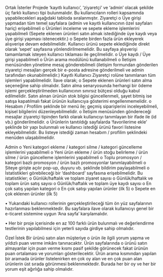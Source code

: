 Ortak İsterler
Projede ‘kayıtlı kullanıcı’, ‘ziyaretçi’ ve ‘admin’ olacak şekilde üç farklı kullanıcı tipi bulunmalıdır. Bu kullanıcıların rolleri kapsamında yapabilecekleri aşağıdaki tabloda sıralanmıştır.
Ziyaretçi
o	Üye girişi yapmadan tüm temel sayfalara (admin ve kayıtlı kullanıcının özel sayfaları hariç) erişebilmeli
o	Ürünleri inceleme ve sepete ekleme işlemlerini yapabilmeli (Sepete eklenen ürünleri satın almak istediğinde üye kaydı veya üye girişi yapması istenecektir.)
o	Sepete birden fazla ürün ekleyerek alışverişe devam edebilmelidir. Kullanıcı ürünü sepete eklediğinde direkt olarak ‘sepet’ sayfasına yönlendirilmemelidir. Bu sayfaya alışverişi tamamlamak isteyen kullanıcı tıklaması ile geçilmelidir.
o	Üye kaydı / Üye girişi yapabilmeli
o	Ürün arama modülünü kullanabilmeli
o	İletişim menüsünden yönetime mesaj gönderebilmeli (iletişim formundan gönderilen ziyaretçi mesajları gerçek bir e-posta adresine gönderilmeli ve admin tarafından okunabilmelidir.)
Kayıtlı Kullanıcı
Ziyaretçi rolüne tanımlanan tüm işlemleri yapabilmelidir. İlave olarak;
o	Sepete eklenen ürünleri satın alma seçeneğine sahip olmalıdır. Satın alma senaryosunda herhangi bir ödeme işlemi gerçekleştirilmeden kullanıcının sınırsız bütçesi olduğu kabul edilmelidir. Satın alınan ürünün stok bilgisi güncellenmeli, şayet bitmiş ise satışa kapatılmalı fakat ürünün kullanıcıya gösterimi engellenmemelidir.
o	Hesabım / Profilim şeklinde bir menü ile; geçmiş siparişlerini inceleyebilmeli, kişisel bilgilerini düzenleyebilmelidir.
o	İletişim menüsünden göndereceği mesajlar ziyaretçi tipinden farklı olarak kullanıcıyı tanımlayan bir ifade ile (id vb.) gönderilmelidir.
o	Ürünlerin tanıtıldığı sayfalarda ‘favorilerime ekle’ şeklinde bir yapı bulunmalı ve kullanıcı istediği ürünü favori listesine ekleyebilmelidir. Bu listeye istediği zaman hesabım / profilim şeklindeki menüden ulaşabilmelidir.

Admin
o	Yeni kategori ekleme / kategori silme / kategori güncelleme işlemlerini yapabilmeli
o	Yeni ürün ekleme / ürün stoğu belirleme / ürün silme / ürün güncelleme işlemlerini yapabilmeli
o	Toplu promosyon / kategori bazlı promosyon / ürün bazlı promosyonlar tanımlayabilmeli
o	Siteye girişte açılır pop-up, duyuru vb. şeklinde bildirim paylaşabilmeli
o	İstatistikleri görebileceği bir ‘dashboard’ sayfasına erişebilmelidir. Bu istatistikler;
o	Günlük/haftalık ve toplam ziyaret sayısı
o	Günlük/haftalık ve toplam ürün satış sayısı
o	Günlük/haftalık ve toplam üye kaydı sayısı
o	En çok satış yapılan kategori
o	En çok satışı yapılan ürünler (ilk 5)
o	Sepete en çok eklenen ürünler (ilk 5)


•	Yukarıdaki kullanıcı rollerinin gerçekleştirileceği tüm ön yüz sayfalarının hazırlanması beklenmektedir. Bu sayfalara ilave olarak kullanıcıyı genel bir e-ticaret sistemine uygun ‘Ana sayfa’ karşılamalıdır.

•	Her bir proje içerisinde en az 100 farklı ürün bulunmalı ve değerlendirme testlerinin yapılabilmesi için yeterli sayıda girdiye sahip olmalıdır.

Özel İstek
Bir ürünü satın alan müşteriye o ürün ile ilgili yorum yapma ve yıldızlı puan verme imkânı tanınacaktır. Ürün sayfalarında o ürünü satın almayanlar için puan verme kısmı pasif şekilde görünecek fakat ürünün puan ortalaması ve yorumları gösterilecektir. 
Ürün arama kısmından yapılan bir aramada ürünler listelenirken en çok oy alan ve en çok puan alan ürünlerin üst sırada görünmesi beklenmektedir. Burada her bir oy ve her bir yorum eşit ağırlığa sahip olmalıdır.
